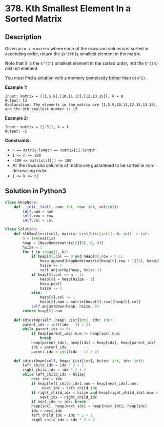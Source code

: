 # 378. Kth Smallest Element In a Sorted Matrix

## Description
Given an `n x n` `matrix` where each of the rows and columns is sorted in ascending order, return the `$k^{th}$` smallest element in the matrix.

Note that it is the `k^{th}` smallest element in the sorted order, not the `k^{th}`  distinct element.

You must find a solution with a memory complexity better than `O(n^2)`.

**Example 1:**
```
Input: matrix = [[1,5,9],[10,11,13],[12,13,15]], k = 8
Output: 13
Explanation: The elements in the matrix are [1,5,9,10,11,12,13,13,15], and the 8th smallest number is 13
```

**Example 2:**
```
Input: matrix = [[-5]], k = 1
Output: -5
```

**Constraints:**
+ `n == matrix.length == matrix[i].length`
+ `1 <= n <= 300`
+ `-109 <= matrix[i][j] <= 109`
+ All the rows and columns of matrix are guaranteed to be sorted in non-decreasing order.
+ `1 <= k <= n2`


## Solution in Python3
```python
class HeapNode:
    def __init__(self, num: int, row: int, col:int):
        self.num = num
        self.row = row
        self.col = col

class Solution:
    def kthSmallest(self, matrix: List[List[int]], k: int) -> int:
        n = len(matrix)
        heap = [HeapNode(matrix[0][0], 0, 0)]
        hsize = 1
        for i in range(1, k):
            if heap[0].col == 0 and heap[0].row < n-1:
                heap.append(HeapNode(matrix[heap[0].row + 1][0], heap[0].row+1, 0))
                hsize += 1
                self.adjustUp(heap, hsize-1)
            if heap[0].col == n - 1:
                heap[0] = heap[hsize - 1]
                heap.pop()
                hsize -= 1
            else:
                heap[0].col += 1
                heap[0].num = matrix[heap[0].row][heap[0].col]
            self.adjustDown(heap, hsize, 0)
        return heap[0].num
    
    def adjustUp(self, heap: List[int], idx: int):
        parent_idx = int((idx - 1) / 2)
        while parent_idx >= 0:
            if heap[parent_idx].num <= heap[idx].num:
                break
            heap[parent_idx], heap[idx] = heap[idx], heap[parent_idx]
            idx = parent_idx
            parent_idx = int((idx - 1) / 2)
    
    def adjustDown(self, heap: List[int], hsize: int, idx: int):
        left_child_idx = idx * 2 + 1
        right_child_idx = idx * 2 + 2
        while left_child_idx < hsize:
            next_idx = idx
            if heap[left_child_idx].num < heap[next_idx].num:
                 next_idx = left_child_idx
            if right_child_idx < hsize and heap[right_child_idx].num < heap[next_idx].num:
                next_idx = right_child_idx
            if next_idx == idx: break
            heap[idx], heap[next_idx] = heap[next_idx], heap[idx]
            idx = next_idx
            left_child_idx = idx * 2 + 1
            right_child_idx = idx * 2 + 2
```
